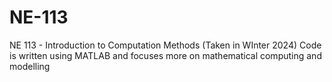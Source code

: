 # NE-113
NE 113 - Introduction to Computation Methods (Taken in WInter 2024)
Code is written using MATLAB and focuses more on mathematical computing and modelling
